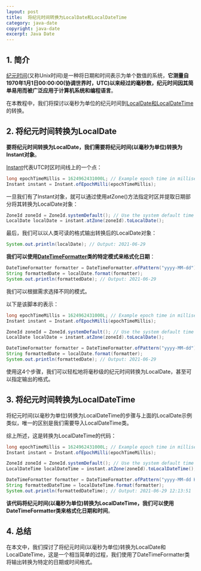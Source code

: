 ```yaml
---
layout: post
title:  将纪元时间转换为LocalDate和LocalDateTime
category: java-date
copyright: java-date
excerpt: Java Date
---
```


## 1. 简介

[纪元时间](https://www.baeldung.com/linux/epoch-time)(又称Unix时间)是一种将日期和时间表示为单个数值的系统，**它测量自1970年1月1日00:00:00(协调世界时，UTC)以来经过的毫秒数，纪元时间因其简单易用而被广泛应用于计算机系统和编程语言**。

在本教程中，我们将探讨以毫秒为单位的纪元时间到[LocalDate和LocalDateTime](https://www.baeldung.com/java-8-date-time-intro#localDate)的转换。

## 2. 将纪元时间转换为LocalDate

**要将纪元时间转换为LocalDate，我们需要将纪元时间(以毫秒为单位)转换为Instant对象**。

[Instant](https://www.baeldung.com/java-instant-vs-localdatetime)代表UTC时区时间线上的一个点：

```java
long epochTimeMillis = 1624962431000L; // Example epoch time in milliseconds
Instant instant = Instant.ofEpochMilli(epochTimeMillis);
```

一旦我们有了Instant对象，就可以通过使用atZone()方法指定时区并提取日期部分将其转换为LocalDate对象：

```java
ZoneId zoneId = ZoneId.systemDefault(); // Use the system default time zone
LocalDate localDate = instant.atZone(zoneId).toLocalDate();
```

最后，我们可以以人类可读的格式输出转换后的LocalDate对象：

```java
System.out.println(localDate); // Output: 2021-06-29
```

**我们可以使用[DateTimeFormatter](https://www.baeldung.com/java-datetimeformatter)类的特定模式来格式化日期**：

```java
DateTimeFormatter formatter = DateTimeFormatter.ofPattern("yyyy-MM-dd");
String formattedDate = localDate.format(formatter);
System.out.println(formattedDate); // Output: 2021-06-29
```

我们可以根据需求选择不同的模式。

以下是该脚本的表示：

```java
long epochTimeMillis = 1624962431000L; // Example epoch time in milliseconds
Instant instant = Instant.ofEpochMilli(epochTimeMillis);

ZoneId zoneId = ZoneId.systemDefault(); // Use the system default time zone
LocalDate localDate = instant.atZone(zoneId).toLocalDate();

DateTimeFormatter formatter = DateTimeFormatter.ofPattern("yyyy-MM-dd");
String formattedDate = localDate.format(formatter);
System.out.println(formattedDate); // Output: 2021-06-29
```

使用这4个步骤，我们可以轻松地将毫秒级的纪元时间转换为LocalDate，甚至可以指定输出的格式。

## 3. 将纪元时间转换为LocalDateTime

将纪元时间(以毫秒为单位)转换为LocalDateTime的步骤与上面的LocalDate示例类似，唯一的区别是我们需要导入LocalDateTime类。

综上所述，这是转换为LocalDateTime的代码：

```java
long epochTimeMillis = 1624962431000L; // Example epoch time in milliseconds
Instant instant = Instant.ofEpochMilli(epochTimeMillis);

ZoneId zoneId = ZoneId.systemDefault(); // Use the system default time zone
LocalDateTime localDateTime = instant.atZone(zoneId).toLocalDateTime();

DateTimeFormatter formatter = DateTimeFormatter.ofPattern("yyyy-MM-dd HH:mm:ss");
String formattedDateTime = localDateTime.format(formatter);
System.out.println(formattedDateTime); // Output: 2021-06-29 12:13:51
```

**该代码将纪元时间(以毫秒为单位)转换为LocalDateTime，我们可以使用DateTimeFormatter类来格式化日期和时间**。

## 4. 总结

在本文中，我们探讨了将纪元时间(以毫秒为单位)转换为LocalDate和LocalDateTime，这是一个相当简单的过程，我们使用了DateTimeFormatter类将输出转换为特定的日期或时间格式。